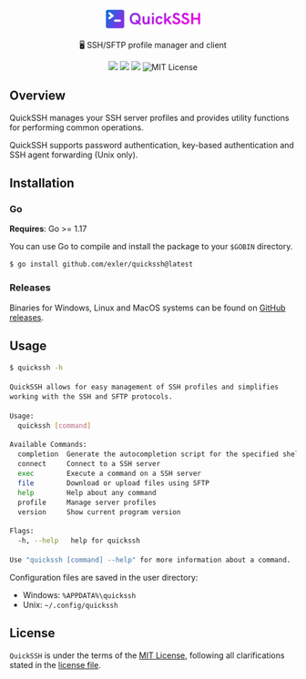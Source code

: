 <p align="center">
    <img src="logo.png" width="168">
    <p align="center">🖥 SSH/SFTP profile manager and client</p>
    <p align="center">
      <img src="https://img.shields.io/github/v/release/exler/quickssh?label=Release">
      <img src="https://github.com/exler/quickssh/actions/workflows/tests.yml/badge.svg">
      <img src="https://img.shields.io/github/go-mod/go-version/exler/quickssh">
      <img alt="MIT License" src="https://img.shields.io/github/license/exler/quickssh?color=lightblue">
    </p>
</p>

## Overview

QuickSSH manages your SSH server profiles and provides utility functions for performing common operations.

QuickSSH supports password authentication, key-based authentication and SSH agent forwarding (Unix only). 

## Installation

### Go

**Requires**: Go >= 1.17

You can use Go to compile and install the package to your `$GOBIN` directory.

```bash
$ go install github.com/exler/quickssh@latest
```

### Releases

Binaries for Windows, Linux and MacOS systems can be found on [GitHub releases](https://github.com/exler/quickssh/releases).

## Usage

```bash
$ quickssh -h

QuickSSH allows for easy management of SSH profiles and simplifies
working with the SSH and SFTP protocols.

Usage:
  quickssh [command]

Available Commands:
  completion  Generate the autocompletion script for the specified shell
  connect     Connect to a SSH server
  exec        Execute a command on a SSH server
  file        Download or upload files using SFTP
  help        Help about any command
  profile     Manage server profiles
  version     Show current program version

Flags:
  -h, --help   help for quickssh

Use "quickssh [command] --help" for more information about a command.
```

Configuration files are saved in the user directory:
* Windows: `%APPDATA%\quickssh`
* Unix: `~/.config/quickssh`

## License

`QuickSSH` is under the terms of the [MIT License](https://www.tldrlegal.com/l/mit), following all clarifications stated in the [license file](LICENSE).

